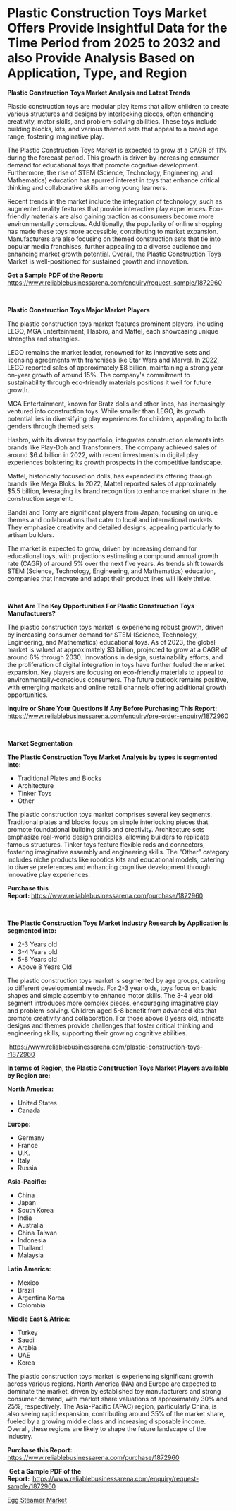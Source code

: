 <p><h1>Plastic Construction Toys Market Offers Provide Insightful Data for the Time Period from 2025 to 2032 and also Provide Analysis Based on Application, Type, and Region</h1></p><p><strong>Plastic Construction Toys Market Analysis and Latest Trends</strong></p>
<p><p>Plastic construction toys are modular play items that allow children to create various structures and designs by interlocking pieces, often enhancing creativity, motor skills, and problem-solving abilities. These toys include building blocks, kits, and various themed sets that appeal to a broad age range, fostering imaginative play.</p><p>The Plastic Construction Toys Market is expected to grow at a CAGR of 11% during the forecast period. This growth is driven by increasing consumer demand for educational toys that promote cognitive development. Furthermore, the rise of STEM (Science, Technology, Engineering, and Mathematics) education has spurred interest in toys that enhance critical thinking and collaborative skills among young learners.</p><p>Recent trends in the market include the integration of technology, such as augmented reality features that provide interactive play experiences. Eco-friendly materials are also gaining traction as consumers become more environmentally conscious. Additionally, the popularity of online shopping has made these toys more accessible, contributing to market expansion. Manufacturers are also focusing on themed construction sets that tie into popular media franchises, further appealing to a diverse audience and enhancing market growth potential. Overall, the Plastic Construction Toys Market is well-positioned for sustained growth and innovation.</p></p>
<p><strong>Get a Sample PDF of the Report:&nbsp;</strong> <a href="https://www.reliablebusinessarena.com/enquiry/request-sample/1872960?utm_campaign=2180&utm_medium=2&utm_source=Github&utm_content=ia&utm_term=05022025&utm_id=plastic-construction-toys">https://www.reliablebusinessarena.com/enquiry/request-sample/1872960</a></p>
<p>&nbsp;</p>
<p><strong>Plastic Construction Toys Major Market Players</strong></p>
<p><p>The plastic construction toys market features prominent players, including LEGO, MGA Entertainment, Hasbro, and Mattel, each showcasing unique strengths and strategies.</p><p>LEGO remains the market leader, renowned for its innovative sets and licensing agreements with franchises like Star Wars and Marvel. In 2022, LEGO reported sales of approximately $8 billion, maintaining a strong year-on-year growth of around 15%. The company's commitment to sustainability through eco-friendly materials positions it well for future growth.</p><p>MGA Entertainment, known for Bratz dolls and other lines, has increasingly ventured into construction toys. While smaller than LEGO, its growth potential lies in diversifying play experiences for children, appealing to both genders through themed sets.</p><p>Hasbro, with its diverse toy portfolio, integrates construction elements into brands like Play-Doh and Transformers. The company achieved sales of around $6.4 billion in 2022, with recent investments in digital play experiences bolstering its growth prospects in the competitive landscape.</p><p>Mattel, historically focused on dolls, has expanded its offering through brands like Mega Bloks. In 2022, Mattel reported sales of approximately $5.5 billion, leveraging its brand recognition to enhance market share in the construction segment.</p><p>Bandai and Tomy are significant players from Japan, focusing on unique themes and collaborations that cater to local and international markets. They emphasize creativity and detailed designs, appealing particularly to artisan builders.</p><p>The market is expected to grow, driven by increasing demand for educational toys, with projections estimating a compound annual growth rate (CAGR) of around 5% over the next five years. As trends shift towards STEM (Science, Technology, Engineering, and Mathematics) education, companies that innovate and adapt their product lines will likely thrive.</p></p>
<p>&nbsp;</p>
<p><strong>What Are The Key Opportunities For Plastic Construction Toys Manufacturers?</strong></p>
<p><p>The plastic construction toys market is experiencing robust growth, driven by increasing consumer demand for STEM (Science, Technology, Engineering, and Mathematics) educational toys. As of 2023, the global market is valued at approximately $3 billion, projected to grow at a CAGR of around 6% through 2030. Innovations in design, sustainability efforts, and the proliferation of digital integration in toys have further fueled the market expansion. Key players are focusing on eco-friendly materials to appeal to environmentally-conscious consumers. The future outlook remains positive, with emerging markets and online retail channels offering additional growth opportunities.</p></p>
<p><strong>Inquire or Share Your Questions If Any Before Purchasing This Report:</strong> <a href="https://www.reliablebusinessarena.com/enquiry/pre-order-enquiry/1872960?utm_campaign=2180&utm_medium=2&utm_source=Github&utm_content=ia&utm_term=05022025&utm_id=plastic-construction-toys">https://www.reliablebusinessarena.com/enquiry/pre-order-enquiry/1872960</a></p>
<p>&nbsp;</p>
<p><strong>Market Segmentation</strong></p>
<p><strong>The Plastic Construction Toys Market Analysis by types is segmented into:</strong></p>
<p><ul><li>Traditional Plates and Blocks</li><li>Architecture</li><li>Tinker Toys</li><li>Other</li></ul></p>
<p><p>The plastic construction toys market comprises several key segments. Traditional plates and blocks focus on simple interlocking pieces that promote foundational building skills and creativity. Architecture sets emphasize real-world design principles, allowing builders to replicate famous structures. Tinker toys feature flexible rods and connectors, fostering imaginative assembly and engineering skills. The "Other" category includes niche products like robotics kits and educational models, catering to diverse preferences and enhancing cognitive development through innovative play experiences.</p></p>
<p><strong>Purchase this Report:&nbsp;</strong><a href="https://www.reliablebusinessarena.com/purchase/1872960?utm_campaign=2180&utm_medium=2&utm_source=Github&utm_content=ia&utm_term=05022025&utm_id=plastic-construction-toys">https://www.reliablebusinessarena.com/purchase/1872960</a></p>
<p>&nbsp;</p>
<p><strong>The Plastic Construction Toys Market Industry Research by Application is segmented into:</strong></p>
<p><ul><li>2-3 Years old</li><li>3-4 Years old</li><li>5-8 Years old</li><li>Above 8 Years Old</li></ul></p>
<p><p>The plastic construction toys market is segmented by age groups, catering to different developmental needs. For 2-3 year olds, toys focus on basic shapes and simple assembly to enhance motor skills. The 3-4 year old segment introduces more complex pieces, encouraging imaginative play and problem-solving. Children aged 5-8 benefit from advanced kits that promote creativity and collaboration. For those above 8 years old, intricate designs and themes provide challenges that foster critical thinking and engineering skills, supporting their growing cognitive abilities.</p></p>
<p><a href="https://www.reliablebusinessarena.com/plastic-construction-toys-r1872960?utm_campaign=2180&utm_medium=2&utm_source=Github&utm_content=ia&utm_term=05022025&utm_id=plastic-construction-toys">&nbsp;https://www.reliablebusinessarena.com/plastic-construction-toys-r1872960</a></p>
<p><strong>In terms of Region, the Plastic Construction Toys Market Players available by Region are:</strong></p>
<p>
    <p> <strong> North America: </strong>
        <ul>
            <li>United States</li>
            <li>Canada</li>
        </ul>
        </p> 
    <p> <strong> Europe: </strong>
        <ul>
            <li>Germany</li>
            <li>France</li>
            <li>U.K.</li>
            <li>Italy</li>
            <li>Russia</li>
        </ul>
        </p> 
    <p> <strong> Asia-Pacific: </strong>
        <ul>
            <li>China</li>
            <li>Japan</li>
            <li>South Korea</li>
            <li>India</li>
            <li>Australia</li>
            <li>China Taiwan</li>
            <li>Indonesia</li>
            <li>Thailand</li>
            <li>Malaysia</li>
        </ul>
        </p> 
    <p> <strong> Latin America: </strong>
        <ul>
            <li>Mexico</li>
            <li>Brazil</li>
            <li>Argentina Korea</li>
            <li>Colombia</li>
        </ul>
        </p> 
    <p> <strong> Middle East & Africa: </strong>
        <ul>
            <li>Turkey</li>
            <li>Saudi</li>
            <li>Arabia</li>
            <li>UAE</li>
            <li>Korea</li>
        </ul>
    </p>
    </p>
<p><p>The plastic construction toys market is experiencing significant growth across various regions. North America (NA) and Europe are expected to dominate the market, driven by established toy manufacturers and strong consumer demand, with market share valuations of approximately 30% and 25%, respectively. The Asia-Pacific (APAC) region, particularly China, is also seeing rapid expansion, contributing around 35% of the market share, fueled by a growing middle class and increasing disposable income. Overall, these regions are likely to shape the future landscape of the industry.</p></p>
<p><strong>Purchase this Report: </strong><a href="https://www.reliablebusinessarena.com/purchase/1872960?utm_campaign=2180&utm_medium=2&utm_source=Github&utm_content=ia&utm_term=05022025&utm_id=plastic-construction-toys">https://www.reliablebusinessarena.com/purchase/1872960</a></p>
<p>&nbsp;<strong>Get a Sample PDF of the Report:&nbsp;&nbsp;</strong><a href="https://www.reliablebusinessarena.com/enquiry/request-sample/1872960?utm_campaign=2180&utm_medium=2&utm_source=Github&utm_content=ia&utm_term=05022025&utm_id=plastic-construction-toys">https://www.reliablebusinessarena.com/enquiry/request-sample/1872960</a></p>
<p><strong></strong></p>
<p><p><a href="https://github.com/chongseney974/Market-Research-Report-List-1/blob/main/egg-steamer-market.md?utm_campaign=2180&utm_medium=2&utm_source=Github&utm_content=ia&utm_term=05022025&utm_id=plastic-construction-toys">Egg Steamer Market</a></p></p>